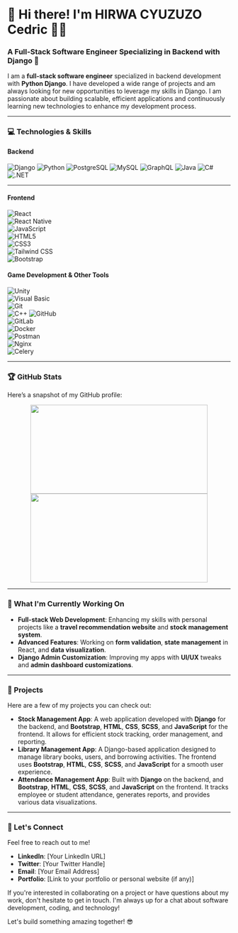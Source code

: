 # 👋 Hi there! I'm HIRWA CYUZUZO Cedric 👨‍💻

### A Full-Stack Software Engineer Specializing in Backend with Django 🚀

I am a **full-stack software engineer** specialized in backend development with **Python Django**. I have developed a wide range of projects and am always looking for new opportunities to leverage my skills in Django. I am passionate about building scalable, efficient applications and continuously learning new technologies to enhance my development process.

<hr>

### 💻 Technologies & Skills

#### **Backend**  
![Django](https://img.shields.io/badge/-Django-black?style=flat&logo=django&logoColor=white&labelColor=000000)   ![Python](https://img.shields.io/badge/-Python-3776AB?style=flat&logo=python&logoColor=white&labelColor=3776AB)  ![PostgreSQL](https://img.shields.io/badge/-PostgreSQL-336791?style=flat&logo=postgresql&logoColor=white&labelColor=336791) ![MySQL](https://img.shields.io/badge/-MySQL-4479A1?style=flat&logo=mysql&logoColor=white&labelColor=4479A1) ![GraphQL](https://img.shields.io/badge/-GraphQL-E10098?style=flat&logo=graphql&logoColor=white&labelColor=E10098)  ![Java](https://img.shields.io/badge/-Java-007396?style=flat&logo=java&logoColor=white&labelColor=007396) ![C#](https://img.shields.io/badge/-C%23-239120?style=flat&logo=c-sharp&logoColor=white&labelColor=239120) ![.NET](https://img.shields.io/badge/-.NET-512BD4?style=flat&logo=.net&logoColor=white&labelColor=512BD4) <hr>

  

  

#### **Frontend**  
![React](https://img.shields.io/badge/-React-61DAFB?style=flat&logo=react&logoColor=black&labelColor=61DAFB)  
![React Native](https://img.shields.io/badge/-React%20Native-61DAFB?style=flat&logo=react&logoColor=black&labelColor=61DAFB)  
![JavaScript](https://img.shields.io/badge/-JavaScript-F7DF1E?style=flat&logo=javascript&logoColor=black&labelColor=F7DF1E)  
![HTML5](https://img.shields.io/badge/-HTML5-E34F26?style=flat&logo=html5&logoColor=white&labelColor=E34F26)  
![CSS3](https://img.shields.io/badge/-CSS3-1572B6?style=flat&logo=css3&logoColor=white&labelColor=1572B6)  
![Tailwind CSS](https://img.shields.io/badge/-Tailwind%20CSS-06B6D4?style=flat&logo=tailwind-css&logoColor=white&labelColor=06B6D4)  
![Bootstrap](https://img.shields.io/badge/-Bootstrap-7952B3?style=flat&logo=bootstrap&logoColor=white&labelColor=7952B3)  

#### **Game Development & Other Tools**  

![Unity](https://img.shields.io/badge/-Unity-000000?style=flat&logo=unity&logoColor=white&labelColor=000000)  
![Visual Basic](https://img.shields.io/badge/-Visual%20Basic-945DB7?style=flat&logo=visual-basic&logoColor=white&labelColor=945DB7)  
![Git](https://img.shields.io/badge/-Git-F05032?style=flat&logo=git&logoColor=white&labelColor=F05032)  
![C++](https://img.shields.io/badge/-C++-00599C?style=flat&logo=cplusplus&logoColor=white&labelColor=00599C) 
![GitHub](https://img.shields.io/badge/-GitHub-181717?style=flat&logo=github&logoColor=white&labelColor=181717)  
![GitLab](https://img.shields.io/badge/-GitLab-FCA121?style=flat&logo=gitlab&logoColor=white&labelColor=FCA121)  
![Docker](https://img.shields.io/badge/-Docker-2496ED?style=flat&logo=docker&logoColor=white&labelColor=2496ED)  
![Postman](https://img.shields.io/badge/-Postman-FF6C37?style=flat&logo=postman&logoColor=white&labelColor=FF6C37)  
![Nginx](https://img.shields.io/badge/-Nginx-009639?style=flat&logo=nginx&logoColor=white&labelColor=009639)  
![Celery](https://img.shields.io/badge/-Celery-3785A6?style=flat&logo=celery&logoColor=white&labelColor=3785A6)  

<hr>

### 🏆 GitHub Stats

Here’s a snapshot of my GitHub profile:

<div align="center">
  <img height="200" width="400" src="https://github-readme-stats.vercel.app/api?username=hirwacedric123&show_icons=true&hide_title=true&count_private=true&hide=prs&theme=radical" />
  <img height="200" width="400" src="https://github-readme-stats.vercel.app/api/top-langs/?username=hirwacedric123&layout=compact&theme=radical" />
</div>

<hr>

### 🌱 What I'm Currently Working On

- **Full-stack Web Development**: Enhancing my skills with personal projects like a **travel recommendation website** and **stock management system**.
- **Advanced Features**: Working on **form validation**, **state management** in React, and **data visualization**.
- **Django Admin Customization**: Improving my apps with **UI/UX** tweaks and **admin dashboard customizations**.

<hr>

### 🚀 Projects

Here are a few of my projects you can check out:

- **Stock Management App**: A web application developed with **Django** for the backend, and **Bootstrap**, **HTML**, **CSS**, **SCSS**, and **JavaScript** for the frontend. It allows for efficient stock tracking, order management, and reporting.
- **Library Management App**: A Django-based application designed to manage library books, users, and borrowing activities. The frontend uses **Bootstrap**, **HTML**, **CSS**, **SCSS**, and **JavaScript** for a smooth user experience.
- **Attendance Management App**: Built with **Django** on the backend, and **Bootstrap**, **HTML**, **CSS**, **SCSS**, and **JavaScript** on the frontend. It tracks employee or student attendance, generates reports, and provides various data visualizations.

<hr>

### 🤝 Let's Connect

Feel free to reach out to me!

- **LinkedIn**: [Your LinkedIn URL]  
- **Twitter**: [Your Twitter Handle]  
- **Email**: [Your Email Address]  
- **Portfolio**: [Link to your portfolio or personal website (if any)]

If you're interested in collaborating on a project or have questions about my work, don't hesitate to get in touch. I'm always up for a chat about software development, coding, and technology!

Let's build something amazing together! 😎
